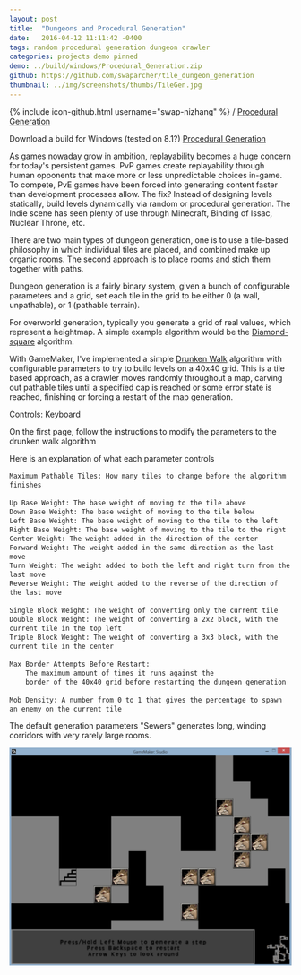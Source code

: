 ```yaml
---
layout: post
title:  "Dungeons and Procedural Generation"
date:   2016-04-12 11:11:42 -0400
tags: random procedural generation dungeon crawler
categories: projects demo pinned
demo: ../build/windows/Procedural_Generation.zip
github: https://github.com/swaparcher/tile_dungeon_generation
thumbnail: ../img/screenshots/thumbs/TileGen.jpg
---
```


{% include icon-github.html username="swap-nizhang" %} /
[Procedural Generation]({{page.github}})

Download a build for Windows (tested on 8.1?)
[Procedural Generation]({{page.demo}})

As games nowaday grow in ambition, replayability becomes a huge concern for today's persistent games.
PvP games create replayability through human opponents that make more or less unpredictable choices in-game. To compete, PvE games have been forced into generating content faster than development processes allow. 
The fix? Instead of designing levels statically, build levels dynamically via random or procedural generation. The Indie scene has seen plenty of use through Minecraft, Binding of Issac, Nuclear Throne, etc.

There are two main types of dungeon generation, one is to use a tile-based philosophy in which individual tiles are placed, and combined make up organic rooms.
The second approach is to place rooms and stich them together with paths.

Dungeon generation is a fairly binary system, given a bunch of configurable parameters and a grid, set each tile in the grid to be either 0 (a wall, unpathable), or 1 (pathable terrain).

For overworld generation, typically you generate a grid of real values, which represent a heightmap. A simple example algorithm would be the [Diamond-square](https://en.wikipedia.org/wiki/Diamond-square_algorithm) algorithm.

With GameMaker, I've implemented a simple [Drunken Walk](https://en.wikipedia.org/wiki/Random_walk) algorithm with configurable parameters to try to build levels on a 40x40 grid. This is a tile based approach, as a crawler moves randomly throughout a map, carving out pathable tiles until a specified cap is reached or some error state is reached, finishing or forcing a restart of the map generation.

Controls: Keyboard

On the first page, follow the instructions to modify the parameters to the drunken walk algorithm

Here is an explanation of what each parameter controls

~~~~
Maximum Pathable Tiles:	How many tiles to change before the algorithm finishes

Up Base Weight: The base weight of moving to the tile above
Down Base Weight: The base weight of moving to the tile below
Left Base Weight: The base weight of moving to the tile to the left
Right Base Weight: The base weight of moving to the tile to the right
Center Weight: The weight added in the direction of the center
Forward Weight: The weight added in the same direction as the last move
Turn Weight: The weight added to both the left and right turn from the last move
Reverse Weight: The weight added to the reverse of the direction of the last move

Single Block Weight: The weight of converting only the current tile
Double Block Weight: The weight of converting a 2x2 block, with the current tile in the top left
Triple Block Weight: The weight of converting a 3x3 block, with the current tile in the center

Max Border Attempts Before Restart: 
	The maximum amount of times it runs against the 
	border of the 40x40 grid before restarting the dungeon generation

Mob Density: A number from 0 to 1 that gives the percentage to spawn an enemy on the current tile
~~~~

The default generation parameters "Sewers" generates long, winding corridors with very rarely large rooms.

![Screenshot](../img/screenshots/TileGen.jpg)